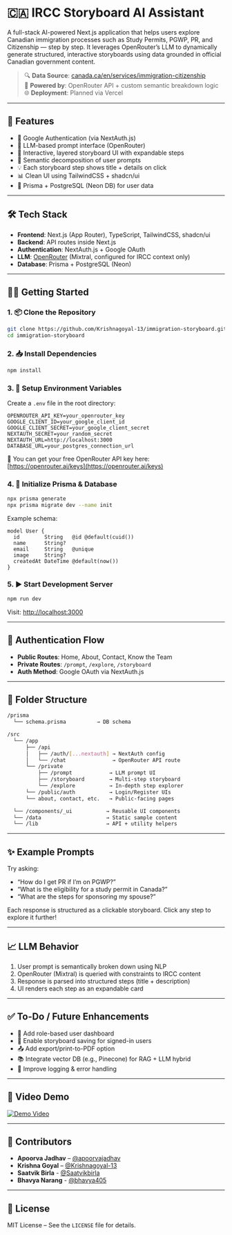 
# 🇨🇦 IRCC Storyboard AI Assistant

A full-stack AI-powered Next.js application that helps users explore Canadian immigration processes such as Study Permits, PGWP, PR, and Citizenship — step by step. It leverages OpenRouter’s LLM to dynamically generate structured, interactive storyboards using data grounded in official Canadian government content.

> 🔍 **Data Source**: [canada.ca/en/services/immigration-citizenship](https://www.canada.ca/en/services/immigration-citizenship.html)  
> 🧠 **Powered by**: OpenRouter API + custom semantic breakdown logic  
> 🌐 **Deployment**: Planned via Vercel

---

## 🚀 Features

- 🔐 Google Authentication (via NextAuth.js)
- 🤖 LLM-based prompt interface (OpenRouter)
- 📌 Interactive, layered storyboard UI with expandable steps
- 🧠 Semantic decomposition of user prompts
- 💡 Each storyboard step shows title + details on click
- 📊 Clean UI using TailwindCSS + shadcn/ui
- 🔧 Prisma + PostgreSQL (Neon DB) for user data

---

## 🛠️ Tech Stack

- **Frontend**: Next.js (App Router), TypeScript, TailwindCSS, shadcn/ui  
- **Backend**: API routes inside Next.js  
- **Authentication**: NextAuth.js + Google OAuth  
- **LLM**: [OpenRouter](https://openrouter.ai) (Mixtral, configured for IRCC context only)  
- **Database**: Prisma + PostgreSQL (Neon)

---

## 🧑‍💻 Getting Started

### 1. 📦 Clone the Repository

```bash
git clone https://github.com/Krishnagoyal-13/immigration-storyboard.git
cd immigration-storyboard
```

### 2. 📥 Install Dependencies

```bash
npm install
```

### 3. 🔐 Setup Environment Variables

Create a `.env` file in the root directory:

```env
OPENROUTER_API_KEY=your_openrouter_key
GOOGLE_CLIENT_ID=your_google_client_id
GOOGLE_CLIENT_SECRET=your_google_client_secret
NEXTAUTH_SECRET=your_random_secret
NEXTAUTH_URL=http://localhost:3000
DATABASE_URL=your_postgres_connection_url
```

🔑 You can get your free OpenRouter API key here: [https://openrouter.ai/keys](https://openrouter.ai/keys)

### 4. 🧬 Initialize Prisma & Database

```bash
npx prisma generate
npx prisma migrate dev --name init
```

Example schema:

```prisma
model User {
  id        String   @id @default(cuid())
  name      String?
  email     String   @unique
  image     String?
  createdAt DateTime @default(now())
}
```

### 5. ▶️ Start Development Server

```bash
npm run dev
```

Visit: [http://localhost:3000](http://localhost:3000)

---

## 🔐 Authentication Flow

- **Public Routes**: Home, About, Contact, Know the Team  
- **Private Routes**: `/prompt`, `/explore`, `/storyboard`  
- **Auth Method**: Google OAuth via NextAuth.js

---

## 📁 Folder Structure

```bash
/prisma
  └── schema.prisma          → DB schema

/src
  └── /app
      ├── /api
      │   ├── /auth/[...nextauth] → NextAuth config
      │   └── /chat               → OpenRouter API route
      └── /private
          ├── /prompt            → LLM prompt UI
          ├── /storyboard        → Multi-step storyboard
          └── /explore           → In-depth step explorer
      └── /public/auth           → Login/Register UIs
      └── about, contact, etc.   → Public-facing pages

  └── /components/_ui           → Reusable UI components
  └── /data                     → Static sample content
  └── /lib                      → API + utility helpers
```

---

## ✨ Example Prompts

Try asking:

- “How do I get PR if I’m on PGWP?”  
- “What is the eligibility for a study permit in Canada?”  
- “What are the steps for sponsoring my spouse?”  

Each response is structured as a clickable storyboard. Click any step to explore it further!

---

## 📈 LLM Behavior

1. User prompt is semantically broken down using NLP  
2. OpenRouter (Mixtral) is queried with constraints to IRCC content  
3. Response is parsed into structured steps (title + description)  
4. UI renders each step as an expandable card  

---

## ✅ To-Do / Future Enhancements

- 🔐 Add role-based user dashboard  
- 💾 Enable storyboard saving for signed-in users  
- 📤 Add export/print-to-PDF option  
- 📚 Integrate vector DB (e.g., Pinecone) for RAG + LLM hybrid  
- 🧩 Improve logging & error handling

---

## 🎦 Video Demo

[![Demo Video](https://github.com/user-attachments/assets/fea2d828-3d4c-442b-9ba5-ced9ccf371ef)](https://drive.google.com/file/d/13FswHvC-zFifqd06me6Tq6YrvbE_pIUB/view?usp=sharing)

---

## 👥 Contributors

- **Apoorva Jadhav** – [@apoorvajadhav](https://github.com/apoorvajadhav)  
- **Krishna Goyal** – [@Krishnagoyal-13](https://github.com/Krishnagoyal-13)
- **Saatvik Birla** - [@Saatvikbirla](https://github.com/Saatvikbirla)
- **Bhavya Narang** - [@bhavya405](https://github.com/bhavya405)

---

## 📄 License

MIT License – See the `LICENSE` file for details.
